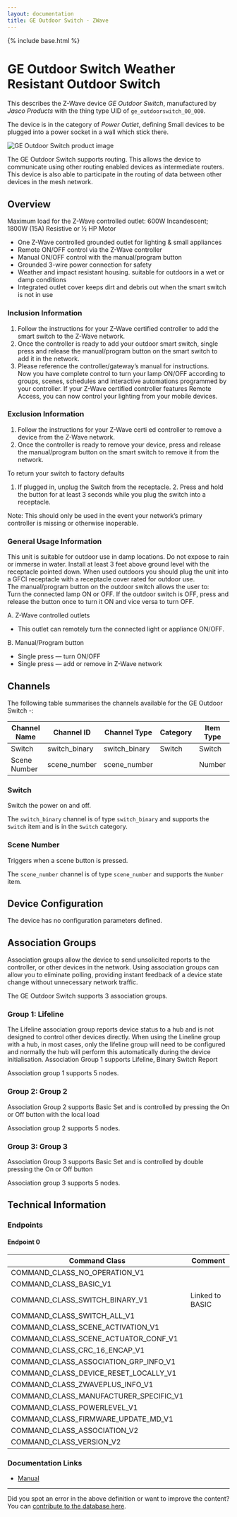```yaml
---
layout: documentation
title: GE Outdoor Switch - ZWave
---
```


{% include base.html %}

# GE Outdoor Switch Weather Resistant Outdoor Switch
This describes the Z-Wave device *GE Outdoor Switch*, manufactured by *Jasco Products* with the thing type UID of ```ge_outdoorswitch_00_000```.

The device is in the category of *Power Outlet*, defining Small devices to be plugged into a power socket in a wall which stick there.

![GE Outdoor Switch product image](https://opensmarthouse.org/zwavedatabase/643/image/)


The GE Outdoor Switch supports routing. This allows the device to communicate using other routing enabled devices as intermediate routers.  This device is also able to participate in the routing of data between other devices in the mesh network.

## Overview

Maximum load for the Z-Wave controlled outlet: 600W Incandescent; 1800W (15A) Resistive or 1⁄2 HP Motor

  * One Z-Wave controlled grounded outlet for lighting & small appliances
  * Remote ON/OFF control via the Z-Wave controller
  * Manual ON/OFF control with the manual/program button
  * Grounded 3-wire power connection for safety
  * Weather and impact resistant housing. suitable for outdoors in a wet or damp conditions
  * Integrated outlet cover keeps dirt and debris out when the smart switch is not in use

### Inclusion Information

  1. Follow the instructions for your Z-Wave certified controller to add the smart switch to the Z-Wave network.
  2. Once the controller is ready to add your outdoor smart switch, single press and release the manual/program button on the smart switch to add it in the network.
  3. Please reference the controller/gateway’s manual for instructions.  
    Now you have complete control to turn your lamp ON/OFF according to groups, scenes, schedules and interactive automations programmed by your controller. If your Z-Wave certified controller features Remote Access, you can now control your lighting from your mobile devices.

### Exclusion Information

  1. Follow the instructions for your Z-Wave certi ed controller to remove a device from the Z-Wave network.
  2. Once the controller is ready to remove your device, press and release the manual/program button on the smart switch to remove it from the network.

To return your switch to factory defaults

  1. If plugged in, unplug the Switch from the receptacle. 2. Press and hold the button for at least 3 seconds while you plug the switch into a receptacle.

Note: This should only be used in the event your network’s primary controller is missing or otherwise inoperable.

### General Usage Information

This unit is suitable for outdoor use in damp locations. Do not expose to rain or immerse in water. Install at least 3 feet above ground level with the receptacle pointed down. When used outdoors you should plug the unit into a GFCI receptacle with a receptacle cover rated for outdoor use.  
The manual/program button on the outdoor switch allows the user to:  
Turn the connected lamp ON or OFF. If the outdoor switch is OFF, press and release the button once to turn it ON and vice versa to turn OFF.

A. Z-Wave controlled outlets

  * This outlet can remotely turn the connected light or appliance ON/OFF.

B. Manual/Program button

  * Single press — turn ON/OFF
  * Single press — add or remove in Z-Wave network

## Channels

The following table summarises the channels available for the GE Outdoor Switch -:

| Channel Name | Channel ID | Channel Type | Category | Item Type |
|--------------|------------|--------------|----------|-----------|
| Switch | switch_binary | switch_binary | Switch | Switch | 
| Scene Number | scene_number | scene_number |  | Number | 

### Switch
Switch the power on and off.

The ```switch_binary``` channel is of type ```switch_binary``` and supports the ```Switch``` item and is in the ```Switch``` category.

### Scene Number
Triggers when a scene button is pressed.

The ```scene_number``` channel is of type ```scene_number``` and supports the ```Number``` item.



## Device Configuration

The device has no configuration parameters defined.

## Association Groups

Association groups allow the device to send unsolicited reports to the controller, or other devices in the network. Using association groups can allow you to eliminate polling, providing instant feedback of a device state change without unnecessary network traffic.

The GE Outdoor Switch supports 3 association groups.

### Group 1: Lifeline

The Lifeline association group reports device status to a hub and is not designed to control other devices directly. When using the Lineline group with a hub, in most cases, only the lifeline group will need to be configured and normally the hub will perform this automatically during the device initialisation.
Association Group 1 supports Lifeline, Binary Switch Report

Association group 1 supports 5 nodes.

### Group 2: Group 2

Association Group 2 supports Basic Set and is controlled by pressing the On or Off button with the local load

Association group 2 supports 5 nodes.

### Group 3: Group 3

Association Group 3 supports Basic Set and is controlled by double pressing the On or Off button

Association group 3 supports 5 nodes.

## Technical Information

### Endpoints

#### Endpoint 0

| Command Class | Comment |
|---------------|---------|
| COMMAND_CLASS_NO_OPERATION_V1| |
| COMMAND_CLASS_BASIC_V1| |
| COMMAND_CLASS_SWITCH_BINARY_V1| Linked to BASIC|
| COMMAND_CLASS_SWITCH_ALL_V1| |
| COMMAND_CLASS_SCENE_ACTIVATION_V1| |
| COMMAND_CLASS_SCENE_ACTUATOR_CONF_V1| |
| COMMAND_CLASS_CRC_16_ENCAP_V1| |
| COMMAND_CLASS_ASSOCIATION_GRP_INFO_V1| |
| COMMAND_CLASS_DEVICE_RESET_LOCALLY_V1| |
| COMMAND_CLASS_ZWAVEPLUS_INFO_V1| |
| COMMAND_CLASS_MANUFACTURER_SPECIFIC_V1| |
| COMMAND_CLASS_POWERLEVEL_V1| |
| COMMAND_CLASS_FIRMWARE_UPDATE_MD_V1| |
| COMMAND_CLASS_ASSOCIATION_V2| |
| COMMAND_CLASS_VERSION_V2| |

### Documentation Links

* [Manual](https://opensmarthouse.org/zwavedatabase/643/reference/14284-EnFrSp-QSG-v1.pdf)

---

Did you spot an error in the above definition or want to improve the content?
You can [contribute to the database here](https://opensmarthouse.org/zwavedatabase/643).
